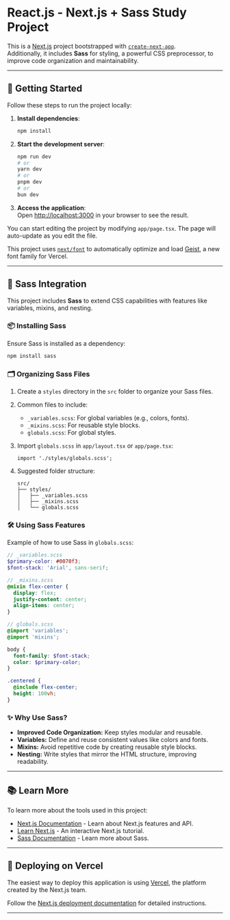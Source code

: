 # React.js - Next.js + Sass Study Project

This is a [Next.js](https://nextjs.org) project bootstrapped with [`create-next-app`](https://nextjs.org/docs/app/api-reference/cli/create-next-app).  
Additionally, it includes **Sass** for styling, a powerful CSS preprocessor, to improve code organization and maintainability.

---

## 🚀 Getting Started

Follow these steps to run the project locally:

1. **Install dependencies**:
   ```bash
   npm install
   ```

2. **Start the development server**:
   ```bash
   npm run dev
   # or
   yarn dev
   # or
   pnpm dev
   # or
   bun dev
   ```

3. **Access the application**:  
   Open [http://localhost:3000](http://localhost:3000) in your browser to see the result.

You can start editing the project by modifying `app/page.tsx`. The page will auto-update as you edit the file.

This project uses [`next/font`](https://nextjs.org/docs/app/building-your-application/optimizing/fonts) to automatically optimize and load [Geist](https://vercel.com/font), a new font family for Vercel.

---

## 🎨 Sass Integration

This project includes **Sass** to extend CSS capabilities with features like variables, mixins, and nesting.

### 📦 Installing Sass

Ensure Sass is installed as a dependency:

```bash
npm install sass
```

### 🗂️ Organizing Sass Files

1. Create a `styles` directory in the `src` folder to organize your Sass files.

2. Common files to include:
   - `_variables.scss`: For global variables (e.g., colors, fonts).
   - `_mixins.scss`: For reusable style blocks.
   - `globals.scss`: For global styles.

3. Import `globals.scss` in `app/layout.tsx` or `app/page.tsx`:
   ```tsx
   import './styles/globals.scss';
   ```

4. Suggested folder structure:
   ```
   src/
   ├── styles/
   │   ├── _variables.scss
   │   ├── _mixins.scss
   │   └── globals.scss
   ```

### 🛠️ Using Sass Features

Example of how to use Sass in `globals.scss`:

```scss
// _variables.scss
$primary-color: #0070f3;
$font-stack: 'Arial', sans-serif;

// _mixins.scss
@mixin flex-center {
  display: flex;
  justify-content: center;
  align-items: center;
}

// globals.scss
@import 'variables';
@import 'mixins';

body {
  font-family: $font-stack;
  color: $primary-color;
}

.centered {
  @include flex-center;
  height: 100vh;
}
```

### ✨ Why Use Sass?

- **Improved Code Organization:** Keep styles modular and reusable.
- **Variables:** Define and reuse consistent values like colors and fonts.
- **Mixins:** Avoid repetitive code by creating reusable style blocks.
- **Nesting:** Write styles that mirror the HTML structure, improving readability.

---

## 📚 Learn More

To learn more about the tools used in this project:

- [Next.js Documentation](https://nextjs.org/docs) - Learn about Next.js features and API.
- [Learn Next.js](https://nextjs.org/learn) - An interactive Next.js tutorial.
- [Sass Documentation](https://sass-lang.com/documentation) - Learn more about Sass.

---

## 🚀 Deploying on Vercel

The easiest way to deploy this application is using [Vercel](https://vercel.com), the platform created by the Next.js team.  

Follow the [Next.js deployment documentation](https://nextjs.org/docs/app/building-your-application/deploying) for detailed instructions.

---
